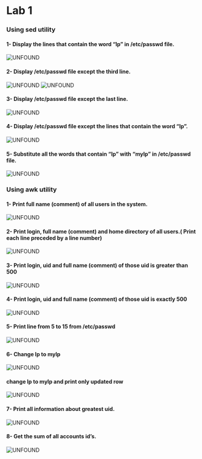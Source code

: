 # Lab 1

### Using sed utility
#### 1- Display the lines that contain the word “lp” in /etc/passwd file.
![UNFOUND](https://github.com/AlaaSherif55/Bash-Labs/blob/main/lab1/linuxlab1-1.png?raw=true)
#### 2- Display /etc/passwd file except the third line.
![UNFOUND](https://github.com/AlaaSherif55/Bash-Labs/blob/main/lab1/linuxlab1-2a.png?raw=true)
![UNFOUND](https://github.com/AlaaSherif55/Bash-Labs/blob/main/lab1/linuxlab1-2b.png?raw=true)
#### 3- Display /etc/passwd file except the last line.
![UNFOUND](https://github.com/AlaaSherif55/Bash-Labs/blob/main/lab1/linuxlab1-3.png?raw=true)
#### 4- Display /etc/passwd file except the lines that contain the word “lp”.
![UNFOUND](https://github.com/AlaaSherif55/Bash-Labs/blob/main/lab1/linuxlab1-4.png?raw=true)
#### 5- Substitute all the words that contain “lp” with “mylp” in /etc/passwd file.
![UNFOUND](https://github.com/AlaaSherif55/Bash-Labs/blob/main/lab1/linuxlab1-5.png?raw=true)
### Using awk utility
#### 1- Print full name (comment) of all users in the system.
![UNFOUND](https://github.com/AlaaSherif55/Bash-Labs/blob/main/lab1/linuxawk-1.png?raw=true)
#### 2- Print login, full name (comment) and home directory of all users.( Print each line preceded by a line number)
![UNFOUND](https://github.com/AlaaSherif55/Bash-Labs/blob/main/lab1/linuxlab1awk2.png?raw=true)
#### 3- Print login, uid and full name (comment) of those uid is greater than 500
![UNFOUND](https://github.com/AlaaSherif55/Bash-Labs/blob/main/lab1/linuxlab1awk3.png?raw=true)
#### 4- Print login, uid and full name (comment) of those uid is exactly 500
![UNFOUND](https://github.com/AlaaSherif55/Bash-Labs/blob/main/lab1/linuxlab1awk4.png?raw=true)
#### 5- Print line from 5 to 15 from /etc/passwd
![UNFOUND](https://github.com/AlaaSherif55/Bash-Labs/blob/main/lab1/lab1linuxawk5.png?raw=true)
#### 6- Change lp to mylp
![UNFOUND](https://github.com/AlaaSherif55/Bash-Labs/blob/main/lab1/linuxlab1awk6a.png?raw=true)
#### change lp to mylp and print only updated row
![UNFOUND](https://github.com/AlaaSherif55/Bash-Labs/blob/main/lab1/linuxlab1awk6adv.png?raw=true)
#### 7- Print all information about greatest uid.
![UNFOUND](https://github.com/AlaaSherif55/Bash-Labs/blob/main/lab1/linuxlab1awk7.png?raw=true)
#### 8- Get the sum of all accounts id’s.
![UNFOUND](https://github.com/AlaaSherif55/Bash-Labs/blob/main/lab1/linuxlab1awk8.png?raw=true
)
